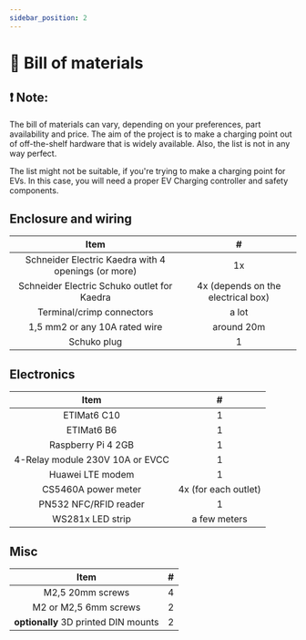 ```yaml
---
sidebar_position: 2
---
```


# 📝 Bill of materials

## ❗ Note:

The bill of materials can vary, depending on your preferences, part availability and price. The aim of the project is to
make a charging point out of off-the-shelf hardware that is widely available. Also, the list is not in any way perfect.

The list might not be suitable, if you're trying to make a charging point for EVs. In this case, you will need a proper
EV Charging controller and safety components.

## Enclosure and wiring

|                        Item                         |                 #                  |
|:---------------------------------------------------:|:----------------------------------:|
| Schneider Electric Kaedra with 4 openings (or more) |                 1x                 |
|     Schneider Electric Schuko outlet for Kaedra     | 4x (depends on the electrical box) | 
|              Terminal/crimp connectors              |               a lot                | 
|            1,5 mm2 or any 10A rated wire            |             around 20m             | 
|                     Schuko plug                     |                 1                  |

## Electronics

|              Item               |          #           |
|:-------------------------------:|:--------------------:|
|           ETIMat6 C10           |          1           |
|           ETIMat6 B6            |          1           |
|       Raspberry Pi 4 2GB        |          1           |
| 4-Relay module 230V 10A or EVCC |          1           |
|        Huawei LTE modem         |          1           |
|       CS5460A power meter       | 4x (for each outlet) |
|      PN532 NFC/RFID reader      |          1           |
|        WS281x LED strip         |     a few meters     |

## Misc

|                 Item                 |  #  | 
|:------------------------------------:|:---:|
|           M2,5 20mm screws           |  4  |
|        M2 or M2,5 6mm screws         |  2  |
| __optionally__ 3D printed DIN mounts |  2  |